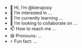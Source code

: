 - 👋 Hi, I’m @kierajosiy
- 👀 I’m interested in ...
- 🌱 I’m currently learning ...
- 💞️ I’m looking to collaborate on ...
- 📫 How to reach me ...
- 😄 Pronouns: ...
- ⚡ Fun fact: ...

<!---
kierajosiy/kierajosiy is a ✨ special ✨ repository because its `README.md` (this file) appears on your GitHub profile.
You can click the Preview link to take a look at your changes.
--->
